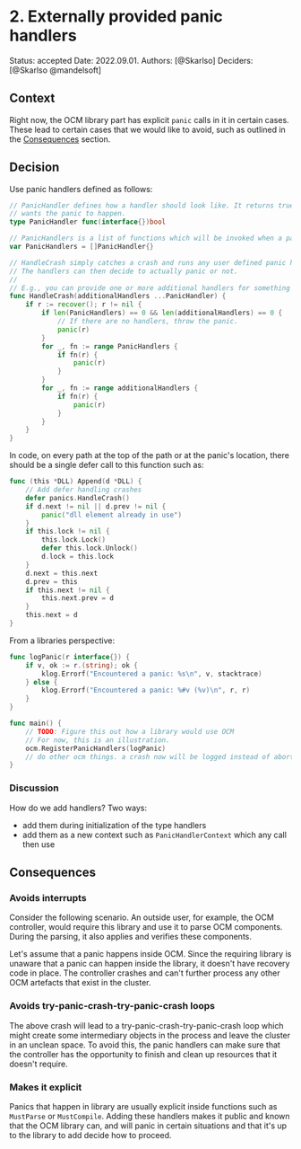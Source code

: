 # 2. Externally provided panic handlers

Status: accepted
Date: 2022.09.01.
Authors: [@Skarlso]
Deciders: [@Skarlso @mandelsoft]

## Context

Right now, the OCM library part has explicit `panic` calls in it in certain cases. These lead to certain cases that we
would like to avoid, such as outlined in the [Consequences](#consequences) section.

## Decision

Use panic handlers defined as follows:

```go
// PanicHandler defines how a handler should look like. It returns true if the handler
// wants the panic to happen.
type PanicHandler func(interface{})bool

// PanicHandlers is a list of functions which will be invoked when a panic happens.
var PanicHandlers = []PanicHandler{}

// HandleCrash simply catches a crash and runs any user defined panic handlers that exist.
// The handlers can then decide to actually panic or not.
//
// E.g., you can provide one or more additional handlers for something like shutting down go routines gracefully.
func HandleCrash(additionalHandlers ...PanicHandler) {
	if r := recover(); r != nil {
        if len(PanicHandlers) == 0 && len(additionalHandlers) == 0 {
            // If there are no handlers, throw the panic.
            panic(r)
        }
		for _, fn := range PanicHandlers {
			if fn(r) {
                panic(r)
            }
		}
		for _, fn := range additionalHandlers {
			if fn(r) {
                panic(r)
            }
		}
	}
}
```

In code, on every path at the top of the path or at the panic's location, there should be a single defer call to this
function such as:

```go
func (this *DLL) Append(d *DLL) {
    // Add defer handling crashes
    defer panics.HandleCrash()
	if d.next != nil || d.prev != nil {
		panic("dll element already in use")
	}
	if this.lock != nil {
		this.lock.Lock()
		defer this.lock.Unlock()
		d.lock = this.lock
	}
	d.next = this.next
	d.prev = this
	if this.next != nil {
		this.next.prev = d
	}
	this.next = d
}
```

From a libraries perspective:

```go
func logPanic(r interface{}) {
	if v, ok := r.(string); ok {
		klog.Errorf("Encountered a panic: %s\n", v, stacktrace)
	} else {
		klog.Errorf("Encountered a panic: %#v (%v)\n", r, r)
	}
}

func main() {
    // TODO: Figure this out how a library would use OCM
    // For now, this is an illustration.
    ocm.RegisterPanicHandlers(logPanic)
    // do other ocm things. a crash now will be logged instead of aborting.
}
```

### Discussion

How do we add handlers? Two ways:

- add them during initialization of the type handlers
- add them as a new context such as `PanicHandlerContext` which any call then use

## Consequences

### Avoids interrupts

Consider the following scenario. An outside user, for example, the OCM controller, would require this library and use
it to parse OCM components. During the parsing, it also applies and verifies these components.

Let's assume that a panic happens inside OCM. Since the requiring library is unaware that a panic can happen inside the
library, it doesn't have recovery code in place. The controller crashes and can't further process any other OCM
artefacts that exist in the cluster.

### Avoids try-panic-crash-try-panic-crash loops

The above crash will lead to a try-panic-crash-try-panic-crash loop which might create some intermediary objects in the
process and leave the cluster in an unclean space. To avoid this, the panic handlers can make sure that the controller
has the opportunity to finish and clean up resources that it doesn't require.

### Makes it explicit

Panics that happen in library are usually explicit inside functions such as `MustParse` or `MustCompile`. Adding these
handlers makes it public and known that the OCM library can, and will panic in certain situations and that it's up to
the library to add decide how to proceed.